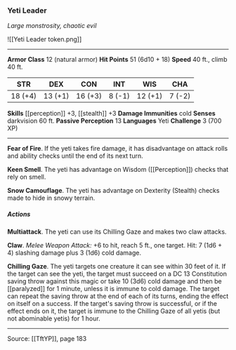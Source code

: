 ### Yeti Leader
_Large monstrosity, chaotic evil_

![[Yeti Leader token.png]]


---

**Armor Class** 12 (natural armor)
**Hit Points** 51 (6d10 + 18)
**Speed** 40 ft., climb 40 ft.

| STR     | DEX     | CON     | INT     | WIS     | CHA     |
|---------|---------|---------|---------|---------|---------|
| 18 (+4) | 13 (+1) | 16 (+3) | 8 (-1) | 12 (+1) | 7 (-2) |

**Skills** [[perception]] +3, [[stealth]] +3
**Damage Immunities** cold
**Senses** darkvision 60 ft.
**Passive Perception** 13
**Languages** Yeti
**Challenge** 3 (700 XP)

---

**Fear of Fire**. If the yeti takes fire damage, it has disadvantage on attack rolls and ability checks until the end of its next turn.

**Keen Smell**. The yeti has advantage on Wisdom ([[Perception]]) checks that rely on smell.

**Snow Camouflage**. The yeti has advantage on Dexterity (Stealth) checks made to hide in snowy terrain.

##### Actions
**Multiattack**. The yeti can use its Chilling Gaze and makes two claw attacks.

**Claw**. _Melee Weapon Attack:_ +6 to hit, reach 5 ft., one target. Hit: 7 (1d6 + 4) slashing damage plus 3 (1d6) cold damage.

**Chilling Gaze**. The yeti targets one creature it can see within 30 feet of it. If the target can see the yeti, the target must succeed on a DC 13 Constitution saving throw against this magic or take 10 (3d6) cold damage and then be [[paralyzed]] for 1 minute, unless it is immune to cold damage. The target can repeat the saving throw at the end of each of its turns, ending the effect on itself on a success. If the target's saving throw is successful, or if the effect ends on it, the target is immune to the Chilling Gaze of all yetis (but not abominable yetis) for 1 hour.


---

Source: [[TftYP]], page 183